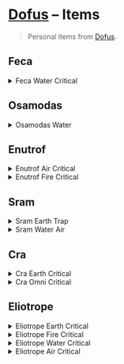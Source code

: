 # [Dofus] – Items

> Personal items from [Dofus].

[Dofus]: https://dofus.com

<!----------------------------------------------------------------------------->

## Feca

<!----------------------------------------------------------------------------->

<details>

<summary>Feca Water Critical</summary>

![](equipment/hat/kideebonnet-ranged-damage.webp)
![](equipment/cloak/queen-of-fate-cape-ranged-damage.webp)
![](equipment/amulet/spookkoth-amulet-critical.webp)
![](equipment/ring/spilling-ryng-ap.webp)
![](equipment/ring/misery-greed-mp.webp)
![](equipment/belt/sneerena-loincloth-ranged-damage.webp)
![](equipment/boots/queen-of-fate-boots-ranged-damage.webp)
![](weapons/wand/ethical-wand.webp)
![](equipment/shield/four-leaf-range.webp)
![](pets/pet/snailmate.webp)
![](equipment/dofus/vulbis-dofus.webp)
![](equipment/dofus/ochre-dofus.webp)
![](equipment/dofus/turquoise-dofus.webp)
![](equipment/dofus/abyssal-dofus.webp)
![](equipment/dofus/crimson-dofus.webp)
![](equipment/dofus/ice-dofus.webp)

</details>

<!----------------------------------------------------------------------------->

## Osamodas

<!----------------------------------------------------------------------------->

<details>

<summary>Osamodas Water</summary>

![](equipment/hat/ilyzaelle-helmet-spell-damage.webp)
![](equipment/cloak/sinistrofu-cloak-spell-damage.webp)
![](equipment/amulet/sinistrofu-amulet-spell-damage.webp)
![](equipment/ring/rhineetle-ring-ap.webp)
![](equipment/ring/bearbaric-wedding-ring-mp-air-resistance.webp)
![](equipment/belt/servitude-embrace-spell-damage.webp)
![](equipment/boots/sinistrofu-boots-spell-damage.webp)
![](weapons/bow/jobimcarl-bow-ranged-damage.webp)
![](equipment/shield/ilyzaelle-shield-spell-damage.webp)
![](pets/pet/kanigloopy.webp)
![](equipment/dofus/ochre-dofus.webp)
![](equipment/dofus/abyssal-dofus.webp)
![](equipment/dofus/ice-dofus.webp)
![](equipment/dofus/emerald-dofus.webp)
![](equipment/trophy/major-tease.webp)
![](equipment/trophy/major-water-wrecker.webp)

</details>

<!----------------------------------------------------------------------------->

## Enutrof

<!----------------------------------------------------------------------------->

<details>

<summary>Enutrof Air Critical</summary>

![](equipment/hat/nomarow-helmet-ranged-damage.webp)
![](equipment/cloak/klime-cloak-spell-damage.webp)
![](equipment/amulet/quartzovski-crystal-spell-damage.webp)
![](equipment/ring/nomarow-ring-mp.webp)
![](equipment/ring/allister-ring-ap.webp)
![](equipment/belt/klime-belt-spell-damage.webp)
![](equipment/boots/nomarow-getas-ranged-damage.webp)
![](weapons/scythe/faux-netic-scythe-spell-damage.webp)
![](equipment/shield/four-leaf-range.webp)
![](pets/petsmount/skrot.webp)
![](equipment/dofus/vulbis-dofus.webp)
![](equipment/dofus/ochre-dofus.webp)
![](equipment/dofus/turquoise-dofus.webp)
![](equipment/dofus/cloudy-dofus.webp)
![](equipment/dofus/crimson-dofus.webp)
![](equipment/dofus/ice-dofus.webp)

</details>

<!----------------------------------------------------------------------------->

<details>

<summary>Enutrof Fire Critical</summary>

![](equipment/hat/nomarow-helmet-ranged-damage.webp)
![](equipment/cloak/jahash-jurgen-cloak-ranged-damage.webp)
![](equipment/amulet/age-old-amulet-critical.webp)
![](equipment/ring/nomarow-ring-mp.webp)
![](equipment/ring/war-gauntlet-ap.webp)
![](equipment/belt/age-old-belt-ranged-damage.webp)
![](equipment/boots/nomarow-getas-ranged-damage.webp)
![](weapons/wand/etymolowand-ranged-damage.webp)
![](equipment/shield/four-leaf-range.webp)
![](pets/petsmount/skrot.webp)
![](equipment/dofus/vulbis-dofus.webp)
![](equipment/dofus/ochre-dofus.webp)
![](equipment/dofus/turquoise-dofus.webp)
![](equipment/dofus/ebony-dofus.webp)
![](equipment/dofus/crimson-dofus.webp)
![](equipment/dofus/ice-dofus.webp)

</details>

<!----------------------------------------------------------------------------->

## Sram

<!----------------------------------------------------------------------------->

<details>

<summary>Sram Earth Trap</summary>

![](equipment/hat/king-playa-crown.webp)
![](equipment/cloak/jahash-jurgen-cloak-ranged-damage.webp)
![](equipment/amulet/rhineetle-amulet.webp)
![](equipment/ring/king-playa-signet-ring-mp.webp)
![](equipment/ring/bearbaric-band-ap.webp)
![](equipment/belt/rhineetle-belt.webp)
![](equipment/boots/king-playa-boots.webp)
![](weapons/bow/catseye-bow-neutral-damage.webp)
![](equipment/shield/stalak-shield-range.webp)
![](pets/petsmount/skrot.webp)
![](equipment/prysmaradite/shiny-pryssure.webp)
![](equipment/dofus/vulbis-dofus.webp)
![](equipment/dofus/ochre-dofus.webp)
![](equipment/dofus/abyssal-dofus.webp)
![](equipment/dofus/cloudy-dofus.webp)
![](equipment/dofus/ice-dofus.webp)

</details>

<!----------------------------------------------------------------------------->

<details>

<summary>Sram Water Air</summary>

![](equipment/hat/rhineetle-helmet.webp)
![](equipment/cloak/jahash-jurgen-cloak-ranged-damage.webp)
![](equipment/amulet/voldelor-amulet.webp)
![](equipment/ring/rhineetle-ring-ap.webp)
![](equipment/ring/bearbaric-wedding-ring-mp-air-resistance.webp)
![](equipment/belt/voldelor-belt.webp)
![](equipment/boots/voldelor-boots.webp)
![](weapons/bow/koutoulou-bow.webp)
![](equipment/shield/stalak-shield-range.webp)
![](pets/petsmount/skrot.webp)
![](equipment/dofus/vulbis-dofus.webp)
![](equipment/dofus/ochre-dofus.webp)
![](equipment/dofus/ivory-dofus.webp)
![](equipment/dofus/abyssal-dofus.webp)
![](equipment/dofus/cloudy-dofus.webp)
![](equipment/dofus/ice-dofus.webp)

</details>

<!----------------------------------------------------------------------------->

## Cra

<!----------------------------------------------------------------------------->

<details>

<summary>Cra Earth Critical</summary>

![](equipment/hat/count-harebourg-ranged-damage.webp)
![](equipment/cloak/jahash-jurgen-cloak-ranged-damage.webp)
![](equipment/amulet/amulet-bleeding-heart-ranged-damage.webp)
![](equipment/ring/count-harebourg-ring-ap.webp)
![](equipment/ring/broucey-ring-mp.webp)
![](equipment/belt/broucey-belt-ranged-damage.webp)
![](equipment/boots/broucey-boots-ranged-damage.webp)
![](weapons/bow/catseye-bow-ranged-damage-hunting-weapon.webp)
![](equipment/shield/four-leaf-range.webp)
![](pets/pet/snailmate.webp)
![](equipment/dofus/vulbis-dofus.webp)
![](equipment/dofus/ochre-dofus.webp)
![](equipment/dofus/turquoise-dofus.webp)
![](equipment/dofus/cloudy-dofus.webp)
![](equipment/dofus/crimson-dofus.webp)
![](equipment/trophy/major-goliath.webp)

</details>

<!----------------------------------------------------------------------------->

<details>

<summary>Cra Omni Critical</summary>

![](equipment/hat/nomarow-helmet-ranged-damage.webp)
![](equipment/cloak/jahash-jurgen-cloak-ranged-damage.webp)
![](equipment/amulet/treadfast-amulet-ranged-damage.webp)
![](equipment/ring/nomarow-ring-mp.webp)
![](equipment/ring/hairsh-bracelet-ap.webp)
![](equipment/belt/treadfast-belt-ranged-damage.webp)
![](equipment/boots/nomarow-getas-ranged-damage.webp)
![](weapons/bow/rhineetle-bow-ranged-damage.webp)
![](equipment/shield/four-leaf-range.webp)
![](pets/pet/snailmate.webp)
![](equipment/dofus/vulbis-dofus.webp)
![](equipment/dofus/ochre-dofus.webp)
![](equipment/dofus/turquoise-dofus.webp)
![](equipment/dofus/cloudy-dofus.webp)
![](equipment/dofus/crimson-dofus.webp)
![](equipment/dofus/ice-dofus.webp)

</details>

<!----------------------------------------------------------------------------->

## Eliotrope

<!----------------------------------------------------------------------------->

<details>

<summary>Eliotrope Earth Critical</summary>

![](equipment/hat/turtelonia-horn-ranged-damage.webp)
![](equipment/cloak/cape-bleeding-heart-ranged-damage.webp)
![](equipment/amulet/amulet-bleeding-heart-ranged-damage.webp)
![](equipment/ring/corruption-ring-ap.webp)
![](equipment/ring/corruption-engagement-ring-mp-earth-resistance.webp)
![](equipment/belt/corruption-brambelt-ranged-damage.webp)
![](equipment/boots/boots-bleeding-heart-ranged-damage.webp)
![](weapons/wand/turtelonia-wand-ranged-damage.webp)
![](equipment/shield/four-leaf-spell-damage.webp)
![](pets/petsmount/skrot.webp)
![](equipment/prysmaradite/disaprys.webp)
![](equipment/dofus/vulbis-dofus.webp)
![](equipment/dofus/ochre-dofus.webp)
![](equipment/dofus/turquoise-dofus.webp)
![](equipment/dofus/abyssal-dofus.webp)
![](equipment/dofus/crimson-dofus.webp)

</details>

<!----------------------------------------------------------------------------->

<details>

<summary>Eliotrope Fire Critical</summary>

![](equipment/hat/nomarow-helmet-ranged-damage.webp)
![](equipment/cloak/jahash-jurgen-cloak-ranged-damage.webp)
![](equipment/amulet/age-old-amulet-critical.webp)
![](equipment/ring/nomarow-ring-mp.webp)
![](equipment/ring/war-gauntlet-ap.webp)
![](equipment/belt/age-old-belt-ranged-damage.webp)
![](equipment/boots/nomarow-getas-ranged-damage.webp)
![](weapons/wand/etymolowand-ranged-damage.webp)
![](equipment/shield/four-leaf-spell-damage.webp)
![](pets/petsmount/skrot.webp)
![](equipment/prysmaradite/disaprys.webp)
![](equipment/dofus/vulbis-dofus.webp)
![](equipment/dofus/ochre-dofus.webp)
![](equipment/dofus/turquoise-dofus.webp)
![](equipment/dofus/abyssal-dofus.webp)
![](equipment/dofus/crimson-dofus.webp)

</details>

<!----------------------------------------------------------------------------->

<details>

<summary>Eliotrope Water Critical</summary>

![](equipment/hat/kideebonnet-ranged-damage.webp)
![](equipment/cloak/queen-of-fate-cape-ranged-damage.webp)
![](equipment/amulet/treadfast-amulet-ranged-damage.webp)
![](equipment/ring/rhineetle-ring-ap.webp)
![](equipment/ring/misery-greed-mp.webp)
![](equipment/belt/treadfast-belt-ranged-damage.webp)
![](equipment/boots/queen-of-fate-boots-ranged-damage.webp)
![](weapons/dagger/daguanos-spell-damage.webp)
![](equipment/shield/four-leaf-spell-damage.webp)
![](pets/pet/snailmate.webp)
![](equipment/dofus/vulbis-dofus.webp)
![](equipment/dofus/ochre-dofus.webp)
![](equipment/dofus/turquoise-dofus.webp)
![](equipment/dofus/abyssal-dofus.webp)
![](equipment/dofus/crimson-dofus.webp)
![](equipment/dofus/ice-dofus.webp)

</details>

<!----------------------------------------------------------------------------->

<details>

<summary>Eliotrope Air Critical</summary>

![](equipment/hat/nomarow-helmet-ranged-damage.webp)
![](equipment/backpack/turtelonia-carapace-ranged-damage.webp)
![](equipment/amulet/treadfast-amulet-ranged-damage.webp)
![](equipment/ring/nomarow-ring-mp.webp)
![](equipment/ring/allister-ring-ap.webp)
![](equipment/belt/treadfast-belt-ranged-damage.webp)
![](equipment/boots/nomarow-getas-ranged-damage.webp)
![](weapons/wand/turtelonia-wand-ranged-damage.webp)
![](equipment/shield/four-leaf-spell-damage.webp)
![](pets/petsmount/skrot.webp)
![](equipment/prysmaradite/disaprys.webp)
![](equipment/dofus/vulbis-dofus.webp)
![](equipment/dofus/ochre-dofus.webp)
![](equipment/dofus/turquoise-dofus.webp)
![](equipment/dofus/abyssal-dofus.webp)
![](equipment/dofus/crimson-dofus.webp)

</details>

<!----------------------------------------------------------------------------->
